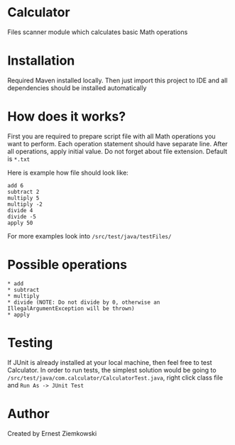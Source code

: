# Calculator
Files scanner module which calculates basic Math operations

# Installation
Required Maven installed locally. Then just import this project to IDE and all dependencies should be installed automatically

# How does it works?
First you are required to prepare script file with all Math operations you want to perform.
Each operation statement should have separate line. After all operations, apply initial value.
Do not forget about file extension. Default is ``*.txt``

Here is example how file should look like:

``` 
add 6
subtract 2
multiply 5
multiply -2
divide 4
divide -5
apply 50
```
For more examples look into ``/src/test/java/testFiles/``

# Possible operations

	* add
	* subtract
	* multiply
	* divide (NOTE: Do not divide by 0, otherwise an IllegalArgumentException will be thrown)
	* apply
	
# Testing
 If JUnit is already installed at your local machine, then feel free to test Calculator.
 In order to run tests, the simplest solution would be going to ``/src/test/java/com.calculator/CalculatorTest.java``, right click class file and ``Run As -> JUnit Test``
 
# Author
Created by Ernest Ziemkowski
